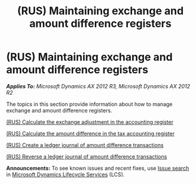 ﻿---
title: (RUS) Maintaining exchange and amount difference registers
TOCTitle: (RUS) Maintaining exchange and amount difference registers
ms:assetid: 2cf0c8bf-6e51-4eca-8105-e83f18bb524f
ms:mtpsurl: https://technet.microsoft.com/en-us/library/JJ665237(v=AX.60)
ms:contentKeyID: 49387326
ms.date: 04/18/2014
mtps_version: v=AX.60
---

# (RUS) Maintaining exchange and amount difference registers 


_**Applies To:** Microsoft Dynamics AX 2012 R3, Microsoft Dynamics AX 2012 R2_

The topics in this section provide information about how to manage exchange and amount difference registers.

[(RUS) Calculate the exchange adjustment in the accounting register](rus-calculate-the-exchange-adjustment-in-the-accounting-register.md)

[(RUS) Calculate the amount difference in the tax accounting register](rus-calculate-the-amount-difference-in-the-tax-accounting-register.md)

[(RUS) Create a ledger journal of amount difference transactions](rus-create-a-ledger-journal-of-amount-difference-transactions.md)

[(RUS) Reverse a ledger journal of amount difference transactions](rus-reverse-a-ledger-journal-of-amount-difference-transactions.md)

  
**Announcements:** To see known issues and recent fixes, use [Issue search](http://go.microsoft.com/fwlink/?linkid=389258) in [Microsoft Dynamics Lifecycle Services](http://go.microsoft.com/fwlink/?linkid=306505) (LCS).

